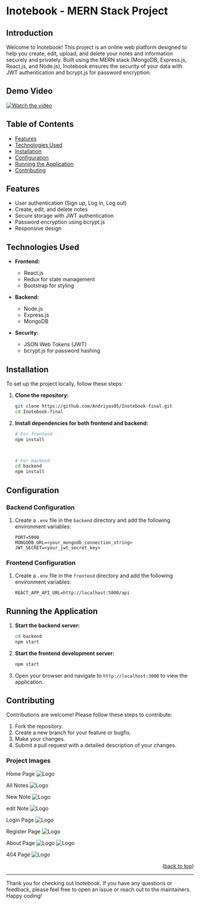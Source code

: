 # Inotebook - MERN Stack Project

## Introduction

Welcome to Inotebook! This project is an online web platform designed to help you create, edit, upload, and delete your notes and information securely and privately. Built using the MERN stack (MongoDB, Express.js, React.js, and Node.js), Inotebook ensures the security of your data with JWT authentication and bcrypt.js for password encryption.

## Demo Video
[![Watch the video](https://img.youtube.com/vi/Jt2Lo3PXlEA/maxresdefault.jpg)](https://youtu.be/Jt2Lo3PXlEA)


## Table of Contents

- [Features](#features)
- [Technologies Used](#technologies-used)
- [Installation](#installation)
- [Configuration](#configuration)
- [Running the Application](#running-the-application)
- [Contributing](#contributing)


## Features

- User authentication (Sign up, Log in, Log out)
- Create, edit, and delete notes
- Secure storage with JWT authentication
- Password encryption using bcrypt.js
- Responsive design

## Technologies Used

- **Frontend:**
  - React.js
  - Redux for state management
  - Bootstrap for styling

- **Backend:**
  - Node.js
  - Express.js
  - MongoDB

- **Security:**
  - JSON Web Tokens (JWT)
  - bcrypt.js for password hashing

## Installation

To set up the project locally, follow these steps:

1. **Clone the repository:**
   ```bash
   git clone https://github.com/Andriyas05/Inotebook-final.git
   cd Inotebook-final
   ```

2. **Install dependencies for both frontend and backend:**
   ```bash
   # For frontend
   npm install
   

   
   # For backend
   cd backend
   npm install

   ```

   

## Configuration

### Backend Configuration

1. Create a `.env` file in the `backend` directory and add the following environment variables:
   ```plaintext
   PORT=5000
   MONGODB_URL=<your_mongodb_connection_string>
   JWT_SECRET=<your_jwt_secret_key>
   ```

### Frontend Configuration

1. Create a `.env` file in the `frontend` directory and add the following environment variables:
   ```plaintext
   REACT_APP_API_URL=http://localhost:5000/api
   ```

## Running the Application

1. **Start the backend server:**
   ```bash
   cd backend
   npm start
   ```

2. **Start the frontend development server:**
   ```bash
   npm start
   ```

3. Open your browser and navigate to `http://localhost:3000` to view the application.


## Contributing

Contributions are welcome! Please follow these steps to contribute:

1. Fork the repository.
2. Create a new branch for your feature or bugfix.
3. Make your changes.
4. Submit a pull request with a detailed description of your changes.






### Project Images
Home Page
<img src="./project images/home.png" alt="Logo" >

All Notes
<img src="./project images/all notes.png" alt="Logo" >

New Note
<img src="./project images/new Note.png" alt="Logo" >

edit Note
<img src="./project images/edit Note.png" alt="Logo" >

Login Page
<img src="./project images/login.png" alt="Logo">

Register Page
<img src="./project images/register.png" alt="Logo">

About Page
<img src="./project images/about.png" alt="Logo">
<img src="./project images/about1.png" alt="Logo">

404 Page
<img src="./project images/404 page.png" alt="Logo">

<p align="right">(<a href="#top">back to top</a>)</p>


---

Thank you for checking out Inotebook. If you have any questions or feedback, please feel free to open an issue or reach out to the maintainers. Happy coding!



